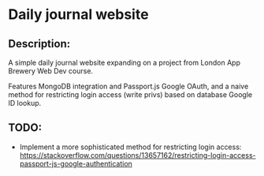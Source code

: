 # Daily journal website

## Description:
A simple daily journal website expanding on a project from London App Brewery Web Dev course.

Features MongoDB integration and Passport.js Google OAuth, and a naive method for restricting login access (write privs) based on database Google ID lookup.

## TODO:
- Implement a more sophisticated method for restricting login access: <a>https://stackoverflow.com/questions/13657162/restricting-login-access-passport-js-google-authentication</a>
